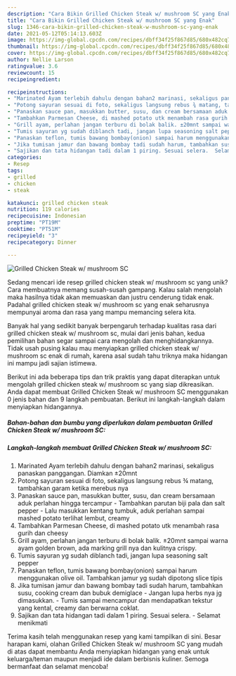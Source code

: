 ```yaml
---
description: "Cara Bikin Grilled Chicken Steak w/ mushroom SC yang Enak"
title: "Cara Bikin Grilled Chicken Steak w/ mushroom SC yang Enak"
slug: 1346-cara-bikin-grilled-chicken-steak-w-mushroom-sc-yang-enak
date: 2021-05-12T05:14:13.603Z
image: https://img-global.cpcdn.com/recipes/dbff34f25f867d85/680x482cq70/grilled-chicken-steak-w-mushroom-sc-foto-resep-utama.jpg
thumbnail: https://img-global.cpcdn.com/recipes/dbff34f25f867d85/680x482cq70/grilled-chicken-steak-w-mushroom-sc-foto-resep-utama.jpg
cover: https://img-global.cpcdn.com/recipes/dbff34f25f867d85/680x482cq70/grilled-chicken-steak-w-mushroom-sc-foto-resep-utama.jpg
author: Nellie Larson
ratingvalue: 3.6
reviewcount: 15
recipeingredient:

recipeinstructions:
- "Marinated Ayam terlebih dahulu dengan bahan2 marinasi, sekaligus panaskan panggangan. Diamkan ±20mnt"
- "Potong sayuran sesuai di foto, sekaligus langsung rebus ¾ matang, tambahkan garam ketika merebus nya"
- "Panaskan sauce pan, masukkan butter, susu, dan cream bersamaan aduk perlahan hingga tercampur Tambahkan parutan biji pala dan salt pepper Lalu masukkan kentang tumbuk, aduk perlahan sampai mashed potato terlihat lembut, creamy"
- "Tambahkan Parmesan Cheese, di mashed potato utk menambah rasa gurih dan cheesy"
- "Grill ayam, perlahan jangan terburu di bolak balik. ±20mnt sampai warna ayam golden brown, ada marking grill nya dan kulitnya crispy."
- "Tumis sayuran yg sudah diblanch tadi, jangan lupa seasoning salt pepper"
- "Panaskan teflon, tumis bawang bombay(onion) sampai harum menggunakan olive oil. Tambahkan jamur yg sudah dipotong slice tipis"
- "Jika tumisan jamur dan bawang bombay tadi sudah harum, tambahkan susu, cooking cream dan bubuk demiglace Jangan lupa herbs nya jg dimasukkan.  Tumis sampai mencampur dan mendapatkan tekstur yang kental, creamy dan berwarna coklat."
- "Sajikan dan tata hidangan tadi dalam 1 piring. Sesuai selera.  Selamat menikmati"
categories:
- Resep
tags:
- grilled
- chicken
- steak

katakunci: grilled chicken steak 
nutrition: 119 calories
recipecuisine: Indonesian
preptime: "PT19M"
cooktime: "PT51M"
recipeyield: "3"
recipecategory: Dinner

---
```



![Grilled Chicken Steak w/ mushroom SC](https://img-global.cpcdn.com/recipes/dbff34f25f867d85/680x482cq70/grilled-chicken-steak-w-mushroom-sc-foto-resep-utama.jpg)

Sedang mencari ide resep grilled chicken steak w/ mushroom sc yang unik? Cara membuatnya memang susah-susah gampang. Kalau salah mengolah maka hasilnya tidak akan memuaskan dan justru cenderung tidak enak. Padahal grilled chicken steak w/ mushroom sc yang enak seharusnya mempunyai aroma dan rasa yang mampu memancing selera kita.



Banyak hal yang sedikit banyak berpengaruh terhadap kualitas rasa dari grilled chicken steak w/ mushroom sc, mulai dari jenis bahan, kedua pemilihan bahan segar sampai cara mengolah dan menghidangkannya. Tidak usah pusing kalau mau menyiapkan grilled chicken steak w/ mushroom sc enak di rumah, karena asal sudah tahu triknya maka hidangan ini mampu jadi sajian istimewa.


Berikut ini ada beberapa tips dan trik praktis yang dapat diterapkan untuk mengolah grilled chicken steak w/ mushroom sc yang siap dikreasikan. Anda dapat membuat Grilled Chicken Steak w/ mushroom SC menggunakan 0 jenis bahan dan 9 langkah pembuatan. Berikut ini langkah-langkah dalam menyiapkan hidangannya.

<!--inarticleads1-->

##### Bahan-bahan dan bumbu yang diperlukan dalam pembuatan Grilled Chicken Steak w/ mushroom SC:





<!--inarticleads2-->

##### Langkah-langkah membuat Grilled Chicken Steak w/ mushroom SC:

1. Marinated Ayam terlebih dahulu dengan bahan2 marinasi, sekaligus panaskan panggangan. Diamkan ±20mnt
1. Potong sayuran sesuai di foto, sekaligus langsung rebus ¾ matang, tambahkan garam ketika merebus nya
1. Panaskan sauce pan, masukkan butter, susu, dan cream bersamaan aduk perlahan hingga tercampur - Tambahkan parutan biji pala dan salt pepper - Lalu masukkan kentang tumbuk, aduk perlahan sampai mashed potato terlihat lembut, creamy
1. Tambahkan Parmesan Cheese, di mashed potato utk menambah rasa gurih dan cheesy
1. Grill ayam, perlahan jangan terburu di bolak balik. ±20mnt sampai warna ayam golden brown, ada marking grill nya dan kulitnya crispy.
1. Tumis sayuran yg sudah diblanch tadi, jangan lupa seasoning salt pepper
1. Panaskan teflon, tumis bawang bombay(onion) sampai harum menggunakan olive oil. Tambahkan jamur yg sudah dipotong slice tipis
1. Jika tumisan jamur dan bawang bombay tadi sudah harum, tambahkan susu, cooking cream dan bubuk demiglace - Jangan lupa herbs nya jg dimasukkan.  - Tumis sampai mencampur dan mendapatkan tekstur yang kental, creamy dan berwarna coklat.
1. Sajikan dan tata hidangan tadi dalam 1 piring. Sesuai selera.  - Selamat menikmati




Terima kasih telah menggunakan resep yang kami tampilkan di sini. Besar harapan kami, olahan Grilled Chicken Steak w/ mushroom SC yang mudah di atas dapat membantu Anda menyiapkan hidangan yang enak untuk keluarga/teman maupun menjadi ide dalam berbisnis kuliner. Semoga bermanfaat dan selamat mencoba!
